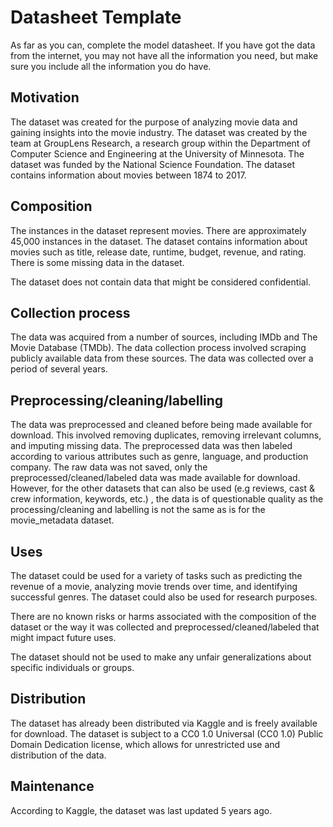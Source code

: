 # Datasheet Template

As far as you can, complete the model datasheet. If you have got the data from the internet, you may not have all the information you need, but make sure you include all the information you do have. 

## Motivation
The dataset was created for the purpose of analyzing movie data and gaining insights into the movie industry. The dataset was created by the team at GroupLens Research, a research group within the Department of Computer Science and Engineering at the University of Minnesota. The dataset was funded by the National Science Foundation. The dataset contains information about movies between 1874 to 2017.

## Composition
The instances in the dataset represent movies. There are approximately 45,000 instances in the dataset. The dataset contains information about movies such as title, release date, runtime, budget, revenue, and rating. There is some missing data in the dataset.

The dataset does not contain data that might be considered confidential.

## Collection process
The data was acquired from a number of sources, including IMDb and The Movie Database (TMDb). The data collection process involved scraping publicly available data from these sources. The data was collected over a period of several years.

## Preprocessing/cleaning/labelling
The data was preprocessed and cleaned before being made available for download. This involved removing duplicates, removing irrelevant columns, and imputing missing data. The preprocessed data was then labeled according to various attributes such as genre, language, and production company. The raw data was not saved, only the preprocessed/cleaned/labeled data was made available for download. However, for the other datasets that can also be used (e.g reviews, cast & crew information, keywords, etc.) , the data is of questionable quality as the processing/cleaning and labelling is not the same as is for the movie_metadata dataset.

## Uses
The dataset could be used for a variety of tasks such as predicting the revenue of a movie, analyzing movie trends over time, and identifying successful genres. The dataset could also be used for research purposes.

There are no known risks or harms associated with the composition of the dataset or the way it was collected and preprocessed/cleaned/labeled that might impact future uses.

The dataset should not be used to make any unfair generalizations about specific individuals or groups.

## Distribution
The dataset has already been distributed via Kaggle and is freely available for download. The dataset is subject to a CC0 1.0 Universal (CC0 1.0) Public Domain Dedication license, which allows for unrestricted use and distribution of the data.

## Maintenance
According to Kaggle, the dataset was last updated 5 years ago.
